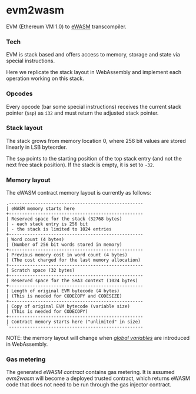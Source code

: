 # evm2wasm

EVM (Ethereum VM 1.0) to [eWASM](https://github.com/ethereum/evm2.0-design) transcompiler.

### Tech

EVM is stack based and offers access to memory, storage and state via special instructions.

Here we replicate the stack layout in WebAssembly and implement each operation working on this stack.

### Opcodes

Every opcode (bar some special instructions) receives the current stack pointer (`$sp`) as `i32` and must return the adjusted stack pointer.

### Stack layout

The stack grows from memory location 0, where 256 bit values are stored linearly in LSB byteorder.

The `$sp` points to the starting position of the top stack entry (and not the next free stack position). If the stack is empty, it is set to `-32`.

### Memory layout

The eWASM contract memory layout is currently as follows:

```
.---------------------------------------------------
| eWASM memory starts here
+---------------------------------------------------
| Reserved space for the stack (32768 bytes)
| - each stack entry is 256 bit
| - the stack is limited to 1024 entries
+---------------------------------------------------
| Word count (4 bytes)
| (Number of 256 bit words stored in memory)
+---------------------------------------------------
| Previous memory cost in word count (4 bytes)
| (The cost charged for the last memory allocation)
+---------------------------------------------------
| Scratch space (32 bytes)
+---------------------------------------------------
| Reserved space for the SHA3 context (1024 bytes)
+---------------------------------------------------
| Length of original EVM bytecode (4 bytes)
| (This is needed for CODECOPY and CODESIZE)
+---------------------------------------------------
| Copy of original EVM bytecode (variable size)
| (This is needed for CODECOPY)
+---------------------------------------------------
| Contract memory starts here ("unlimited" in size)
`---------------------------------------------------
```

NOTE: the memory layout will change when [*global variables*](https://github.com/WebAssembly/design/blob/master/AstSemantics.md#global-variables) are introduced in WebAssembly.

### Gas metering

The generated *eWASM contract* contains gas metering. It is assumed *evm2wasm* will become a deployed trusted contract, which returns eWASM code that
does not need to be run through the gas injector contract.
